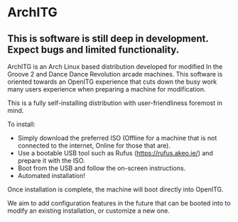 # ArchITG
## This is software is still deep in development. Expect bugs and limited functionality.

ArchITG is an Arch Linux based distribution developed for modified In the Groove 2 and Dance Dance Revolution arcade machines.
This software is oriented towards an OpenITG experience that cuts down the busy work many users experience when preparing a machine for modification.

This is a fully self-installing distribution with user-friendliness foremost in mind.

To install: 
- Simply download the preferred ISO (Offline for a machine that is not connected to the internet, Online for those that are).
- Use a bootable USB tool such as Rufus (https://rufus.akeo.ie/) and prepare it with the ISO.
- Boot from the USB and follow the on-screen instructions.
- Automated installation!

Once installation is complete, the machine will boot directly into OpenITG.

We aim to add configuration features in the future that can be booted into to modify an existing installation, or customize a new one.
